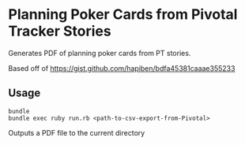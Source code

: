 # Planning Poker Cards from Pivotal Tracker Stories

Generates PDF of planning poker cards from PT stories.

Based off of https://gist.github.com/hapiben/bdfa45381caaae355233

## Usage

    bundle
    bundle exec ruby run.rb <path-to-csv-export-from-Pivotal>

Outputs a PDF file to the current directory
